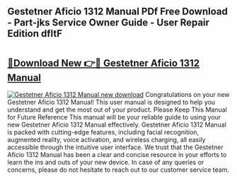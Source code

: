 ## Gestetner Aficio 1312 Manual PDf Free Download - Part-jks Service Owner Guide - User Repair Edition dfItF

# <h2><a href="http://bc63574.oget.top/?id=Gestetner+Aficio+1312+Manual">🔗Download New 👉🔴 Gestetner Aficio 1312 Manual</a></h2>

[![Gestetner Aficio 1312 Manual new download](https://i.imgur.com/5g1atiW.png)](http://bc63574.oget.top/?id=Gestetner+Aficio+1312+Manual)
Congratulations on your new Gestetner Aficio 1312 Manual! This user manual is designed to help you understand and get the most out of your product. Please Keep This Manual for Future Reference This manual will be your reliable guide to using your new Gestetner Aficio 1312 Manual effectively. Gestetner Aficio 1312 Manual is packed with cutting-edge features, including facial recognition, augmented reality, voice activation, and wireless charging, all easily accessible through the intuitive user interface. We trust that the Gestetner Aficio 1312 Manual has been a clear and concise resource in your efforts to learn the ins and outs of your new device. In case of any queries or concerns, please do not hesitate to reach out to our customer service team.
